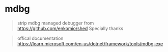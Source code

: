 # mdbg
> strip mdbg managed debugger from https://github.com/enkomio/shed
> Specially thanks

> offical documentation   
> https://learn.microsoft.com/en-us/dotnet/framework/tools/mdbg-exe
